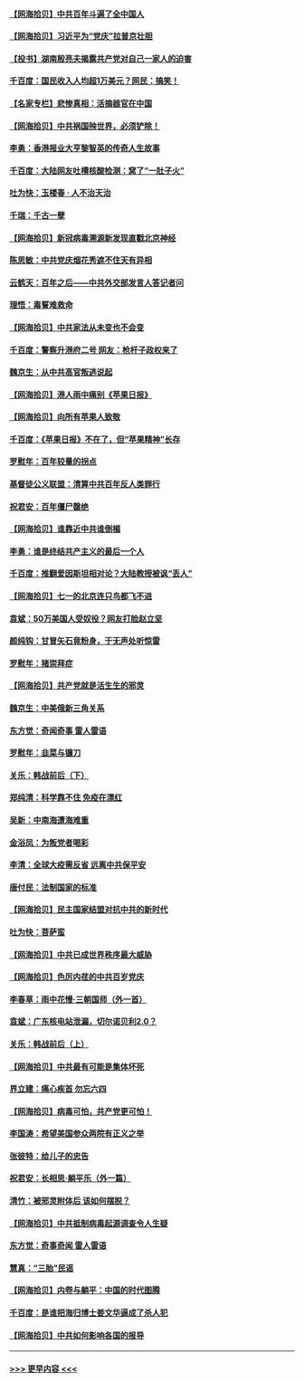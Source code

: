 #### [【网海拾贝】中共百年斗遍了全中国人](../pages/nsc993/n13060020.md?t=07011651) 
#### [【网海拾贝】习近平为“党庆”拉普京壮胆](../pages/nsc993/n13057781.md?t=07011651) 
#### [【投书】湖南殷亮夫揭露共产党对自己一家人的迫害](../pages/nsc993/n13057744.md?t=07011651) 
#### [千百度：国民收入人均超1万美元？网民：搞笑！](../pages/nsc993/n13057692.md?t=07011651) 
#### [【名家专栏】悲惨真相：活摘器官在中国](../pages/nsc993/n13056611.md?t=07011651) 
#### [【网海拾贝】中共祸国殃世界，必须铲除！](../pages/nsc993/n13056011.md?t=07011651) 
#### [李勇：香港报业大亨黎智英的传奇人生故事](../pages/nsc993/n13055258.md?t=07011651) 
#### [千百度：大陆网友吐槽核酸检测：窝了“一肚子火”](../pages/nsc993/n13055194.md?t=07011651) 
#### [吐为快：玉楼春 · 人不治天治](../pages/nsc993/n13054028.md?t=07011651) 
#### [千瑞：千古一孽](../pages/nsc993/n13054016.md?t=07011651) 
#### [【网海拾贝】新冠病毒溯源新发现直戳北京神经](../pages/nsc993/n13052425.md?t=07011651) 
#### [陈思敏：中共党庆烟花秀遮不住天有异相](../pages/nsc993/n13052020.md?t=07011651) 
#### [云鹤天：百年之后——中共外交部发言人答记者问](../pages/nsc993/n13051604.md?t=07011651) 
#### [理悟：毒誓难救命](../pages/nsc993/n13051601.md?t=07011651) 
#### [【网海拾贝】中共家法从未变也不会变](../pages/nsc993/n13050366.md?t=07011651) 
#### [千百度：警察升港府二号 网友：枪杆子政权来了](../pages/nsc993/n13050261.md?t=07011651) 
#### [魏京生：从中共高官叛逃说起](../pages/nsc993/n13048997.md?t=07011651) 
#### [【网海拾贝】港人雨中痛别《苹果日报》](../pages/nsc993/n13048941.md?t=07011651) 
#### [【网海拾贝】向所有苹果人致敬](../pages/nsc993/n13046795.md?t=07011651) 
#### [千百度：《苹果日报》不在了，但“苹果精神”长存](../pages/nsc993/n13046703.md?t=07011651) 
#### [罗慰年：百年较量的拐点](../pages/nsc993/n13046542.md?t=07011651) 
#### [基督徒公义联盟：清算中共百年反人类罪行](../pages/nsc993/n13046499.md?t=07011651) 
#### [祝君安：百年僵尸罄绝](../pages/nsc993/n13045595.md?t=07011651) 
#### [【网海拾贝】谁靠近中共谁倒楣](../pages/nsc993/n13044667.md?t=07011651) 
#### [李勇：谁是终结共产主义的最后一个人](../pages/nsc993/n13044397.md?t=07011651) 
#### [千百度：推翻爱因斯坦相对论？大陆教授被讽“丢人”](../pages/nsc993/n13043908.md?t=07011651) 
#### [【网海拾贝】七一的北京连只鸟都飞不进](../pages/nsc993/n13041377.md?t=07011651) 
#### [袁斌：50万美国人受奴役？网友打脸赵立坚](../pages/nsc993/n13041330.md?t=07011651) 
#### [颜纯钩：甘冒矢石竟粉身，于无声处听惊雷](../pages/nsc993/n13041140.md?t=07011651) 
#### [罗慰年：猪崇拜症](../pages/nsc993/n13041071.md?t=07011651) 
#### [【网海拾贝】共产党就是活生生的邪灵](../pages/nsc993/n13036627.md?t=07011651) 
#### [魏京生：中美俄新三角关系](../pages/nsc993/n13035986.md?t=07011651) 
#### [东方觉：奇闻奇事 雷人雷语](../pages/nsc993/n13035878.md?t=07011651) 
#### [罗慰年：韭菜与镰刀](../pages/nsc993/n13034374.md?t=07011651) 
#### [关乐：韩战前后（下）](../pages/nsc993/n13034113.md?t=07011651) 
#### [郑纯清：科学靠不住 免疫在漂红](../pages/nsc993/n13034093.md?t=07011651) 
#### [吴新：中南海遭海难重](../pages/nsc993/n13034084.md?t=07011651) 
#### [金浴凤：为叛党者喝彩](../pages/nsc993/n13034058.md?t=07011651) 
#### [李清：全球大疫需反省 远离中共保平安](../pages/nsc993/n13033784.md?t=07011651) 
#### [唐付民：法制国家的标准](../pages/nsc993/n13032944.md?t=07011651) 
#### [【网海拾贝】民主国家结盟对抗中共的新时代](../pages/nsc993/n13031717.md?t=07011651) 
#### [吐为快：菩萨蛮](../pages/nsc993/n13030033.md?t=07011651) 
#### [【网海拾贝】中共已成世界秩序最大威胁](../pages/nsc993/n13028138.md?t=07011651) 
#### [【网海拾贝】色厉内荏的中共百岁党庆](../pages/nsc993/n13025582.md?t=07011651) 
#### [李春草：雨中花慢‧三朝国师（外一首）](../pages/nsc993/n13025567.md?t=07011651) 
#### [袁斌：广东核电站泄漏，切尔诺贝利2.0？](../pages/nsc993/n13025475.md?t=07011651) 
#### [关乐：韩战前后（上）](../pages/nsc993/n13025387.md?t=07011651) 
#### [【网海拾贝】中共最有可能是集体坏死](../pages/nsc993/n13023101.md?t=07011651) 
#### [界立建：痛心疾首 勿忘六四](../pages/nsc993/n13022339.md?t=07011651) 
#### [【网海拾贝】病毒可怕，共产党更可怕！](../pages/nsc993/n13020728.md?t=07011651) 
#### [李国涛：希望美国参众两院有正义之举](../pages/nsc993/n13020674.md?t=07011651) 
#### [张彼特：给儿子的忠告](../pages/nsc993/n13018934.md?t=07011651) 
#### [祝君安：长相思‧躺平乐（外一篇）](../pages/nsc993/n13018923.md?t=07011651) 
#### [清竹：被邪灵附体后 该如何摆脱？](../pages/nsc993/n13018877.md?t=07011651) 
#### [【网海拾贝】中共抵制病毒起源调查令人生疑](../pages/nsc993/n13017785.md?t=07011651) 
#### [东方觉：奇事奇闻 雷人雷语](../pages/nsc993/n13017577.md?t=07011651) 
#### [慧真：“三胎”民谣](../pages/nsc993/n13017394.md?t=07011651) 
#### [【网海拾贝】内卷与躺平：中国的时代图腾](../pages/nsc993/n13016128.md?t=07011651) 
#### [千百度：是谁把海归博士姜文华逼成了杀人犯](../pages/nsc993/n13015218.md?t=07011651) 
#### [【网海拾贝】中共如何影响各国的报导](../pages/nsc993/n13012599.md?t=07011651) 

----
#### [ >>> 更早内容 <<< ](../indexes/nsc993-earlier.md)
